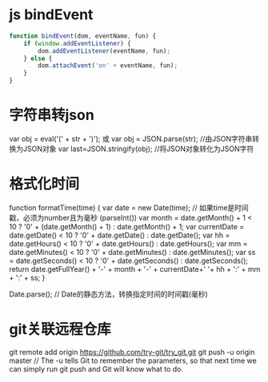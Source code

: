 js bindEvent
============
```js
function bindEvent(dom, eventName, fun) {
    if (window.addEventListener) {
        dom.addEventListener(eventName, fun);
    } else {
        dom.attachEvent('on' + eventName, fun);
    }
}
```

字符串转json
=========
var obj = eval('(' + str + ')');
或
var obj = JSON.parse(str); //由JSON字符串转换为JSON对象
var last=JSON.stringify(obj); //将JSON对象转化为JSON字符

格式化时间
===========
function formatTime(time) {
    var date = new Date(time); // 如果time是时间戳，必须为number且为毫秒 (parseInt())
    var month = date.getMonth() + 1 < 10 ? '0' + (date.getMonth() + 1) : date.getMonth() + 1;
    var currentDate = date.getDate() < 10 ? '0' + date.getDate() : date.getDate();
    var hh = date.getHours() < 10 ? '0' + date.getHours() : date.getHours();
    var mm = date.getMinutes() < 10 ? '0' + date.getMinutes() : date.getMinutes();
    var ss = date.getSeconds() < 10 ? '0' + date.getSeconds() : date.getSeconds();
    return date.getFullYear() + '-' + month + '-' + currentDate+' '+ hh + ':' + mm + ':' + ss;
}

Date.parse(); // Date的静态方法，转换指定时间的时间戳(毫秒)

git关联远程仓库
============
git remote add origin https://github.com/try-git/try_git.git
git push -u origin master // The -u tells Git to remember the parameters, so that next time we can simply run git push and Git will know what to do.